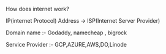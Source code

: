 How does internet work?


IP(internet Protocol) Address -> ISP(Internet Server Provider)

Domain name :- Godaddy, namecheap , bigrock 

Service Provider :- GCP,AZURE,AWS,DO,Linode

